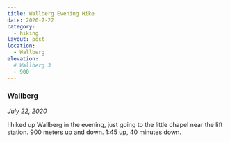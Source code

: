 ```yaml
---
title: Wallberg Evening Hike
date: 2020-7-22
category:
  - hiking
layout: post
location:
  - Wallberg
elevation:
  # Wallberg 3
  - 900
---
```


### Wallberg
_July 22, 2020_

I hiked up Wallberg in the evening, just going to the little chapel near the
lift station. 900 meters up and down. 1:45 up, 40 minutes down.

